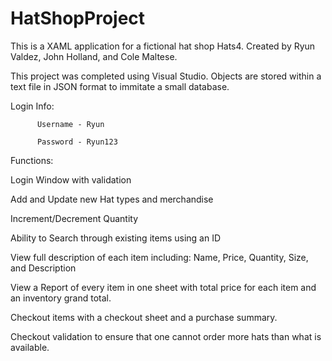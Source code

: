 # HatShopProject
This is a XAML application for a fictional hat shop Hats4.
Created by Ryun Valdez, John Holland, and Cole Maltese.

This project was completed using Visual Studio. 
Objects are stored within a text file in JSON format to immitate a small database.

Login Info:

          Username - Ryun

          Password - Ryun123

Functions:

Login Window with validation

Add and Update new Hat types and merchandise

Increment/Decrement Quantity

Ability to Search through existing items using an ID

View full description of each item including: Name, Price, Quantity, Size, and Description

View a Report of every item in one sheet with total price for each item and an inventory grand total.

Checkout items with a checkout sheet and a purchase summary.

Checkout validation to ensure that one cannot order more hats than what is available.
